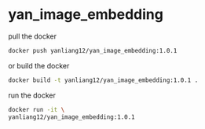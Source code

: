 # yan_image_embedding

pull the docker

```bash
docker push yanliang12/yan_image_embedding:1.0.1
```

or build the docker

```bash
docker build -t yanliang12/yan_image_embedding:1.0.1 .
```

run the docker 
```bash 
docker run -it \
yanliang12/yan_image_embedding:1.0.1
```

